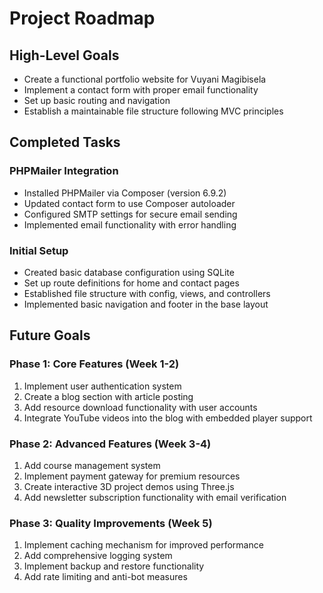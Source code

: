 # Project Roadmap

## High-Level Goals
- Create a functional portfolio website for Vuyani Magibisela
- Implement a contact form with proper email functionality
- Set up basic routing and navigation
- Establish a maintainable file structure following MVC principles

## Completed Tasks
### PHPMailer Integration
- Installed PHPMailer via Composer (version 6.9.2)
- Updated contact form to use Composer autoloader
- Configured SMTP settings for secure email sending
- Implemented email functionality with error handling

### Initial Setup
- Created basic database configuration using SQLite
- Set up route definitions for home and contact pages
- Established file structure with config, views, and controllers
- Implemented basic navigation and footer in the base layout

## Future Goals
### Phase 1: Core Features (Week 1-2)
1. Implement user authentication system
2. Create a blog section with article posting
3. Add resource download functionality with user accounts
4. Integrate YouTube videos into the blog with embedded player support

### Phase 2: Advanced Features (Week 3-4)
1. Add course management system
2. Implement payment gateway for premium resources
3. Create interactive 3D project demos using Three.js
4. Add newsletter subscription functionality with email verification

### Phase 3: Quality Improvements (Week 5)
1. Implement caching mechanism for improved performance
2. Add comprehensive logging system
3. Implement backup and restore functionality
4. Add rate limiting and anti-bot measures
